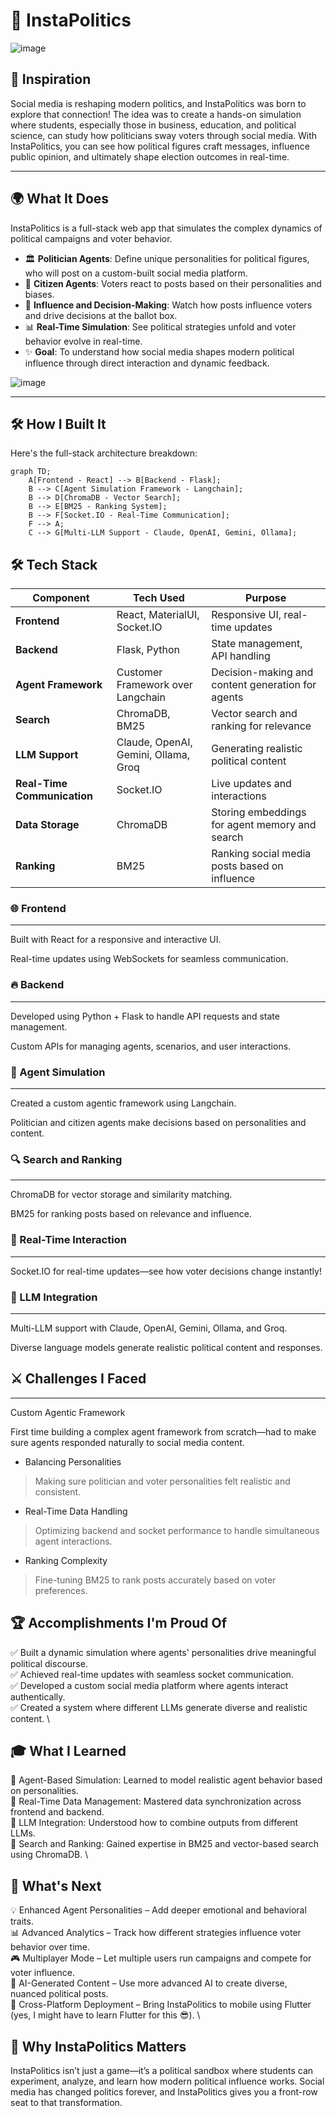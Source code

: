 # 🎯 **InstaPolitics**  
![image](https://github.com/user-attachments/assets/7690149f-53ff-40f2-b0c5-12d6d06ee8e4)


## 🚀 **Inspiration**  
Social media is reshaping modern politics, and InstaPolitics was born to explore that connection! The idea was to create a hands-on simulation where students, especially those in business, education, and political science, can study how politicians sway voters through social media. With InstaPolitics, you can see how political figures craft messages, influence public opinion, and ultimately shape election outcomes in real-time.

---

## 🌍 **What It Does**  
InstaPolitics is a full-stack web app that simulates the complex dynamics of political campaigns and voter behavior.  

- 🏛️ **Politician Agents**: Define unique personalities for political figures, who will post on a custom-built social media platform.  
- 👥 **Citizen Agents**: Voters react to posts based on their personalities and biases.  
- 🎯 **Influence and Decision-Making**: Watch how posts influence voters and drive decisions at the ballot box.  
- 📊 **Real-Time Simulation**: See political strategies unfold and voter behavior evolve in real-time.  
- ✨ **Goal**: To understand how social media shapes modern political influence through direct interaction and dynamic feedback.  

![image](https://github.com/user-attachments/assets/597bf0ba-fd3b-4d33-8fd6-e04f89f06305)

---

## 🛠️ How I Built It
Here's the full-stack architecture breakdown:  

```mermaid
graph TD;
    A[Frontend - React] --> B[Backend - Flask];
    B --> C[Agent Simulation Framework - Langchain];
    B --> D[ChromaDB - Vector Search];
    B --> E[BM25 - Ranking System];
    B --> F[Socket.IO - Real-Time Communication];
    F --> A;
    C --> G[Multi-LLM Support - Claude, OpenAI, Gemini, Ollama];
```
## 🛠️ **Tech Stack**  

| **Component** | **Tech Used** | **Purpose** |
|-------------|---------------|------------|
| **Frontend** | React, MaterialUI, Socket.IO | Responsive UI, real-time updates |
| **Backend** | Flask, Python | State management, API handling |
| **Agent Framework** | Customer Framework over Langchain | Decision-making and content generation for agents |
| **Search** | ChromaDB, BM25 | Vector search and ranking for relevance |
| **LLM Support** | Claude, OpenAI, Gemini, Ollama, Groq | Generating realistic political content |
| **Real-Time Communication** | Socket.IO | Live updates and interactions |
| **Data Storage** | ChromaDB | Storing embeddings for agent memory and search |
| **Ranking** | BM25 | Ranking social media posts based on influence |

### 🌐 Frontend
---
Built with React for a responsive and interactive UI.

Real-time updates using WebSockets for seamless communication.

### 🔥 Backend
---
Developed using Python + Flask to handle API requests and state management.

Custom APIs for managing agents, scenarios, and user interactions.

### 🧠 Agent Simulation
---
Created a custom agentic framework using Langchain.

Politician and citizen agents make decisions based on personalities and content.

### 🔍 Search and Ranking
---
ChromaDB for vector storage and similarity matching.

BM25 for ranking posts based on relevance and influence.

### 📡 Real-Time Interaction
---
Socket.IO for real-time updates—see how voter decisions change instantly!

### 🤖 LLM Integration
---
Multi-LLM support with Claude, OpenAI, Gemini, Ollama, and Groq.

Diverse language models generate realistic political content and responses.

## ⚔️ Challenges I Faced
---
Custom Agentic Framework

First time building a complex agent framework from scratch—had to make sure agents responded naturally to social media content.

- Balancing Personalities

> Making sure politician and voter personalities felt realistic and consistent.

- Real-Time Data Handling

> Optimizing backend and socket performance to handle simultaneous agent interactions.

- Ranking Complexity

> Fine-tuning BM25 to rank posts accurately based on voter preferences.

## 🏆 Accomplishments I'm Proud Of
✅ Built a dynamic simulation where agents' personalities drive meaningful political discourse. \
✅ Achieved real-time updates with seamless socket communication. \
✅ Developed a custom social media platform where agents interact authentically. \
✅ Created a system where different LLMs generate diverse and realistic content. \

## 🎓 What I Learned
📌 Agent-Based Simulation: Learned to model realistic agent behavior based on personalities. \
📌 Real-Time Data Management: Mastered data synchronization across frontend and backend. \
📌 LLM Integration: Understood how to combine outputs from different LLMs. \
📌 Search and Ranking: Gained expertise in BM25 and vector-based search using ChromaDB. \

## 🚀 What's Next
💡 Enhanced Agent Personalities – Add deeper emotional and behavioral traits. \
📊 Advanced Analytics – Track how different strategies influence voter behavior over time. \
🎮 Multiplayer Mode – Let multiple users run campaigns and compete for voter influence. \
📝 AI-Generated Content – Use more advanced AI to create diverse, nuanced political posts. \
📱 Cross-Platform Deployment – Bring InstaPolitics to mobile using Flutter (yes, I might have to learn Flutter for this 😎). \

## 🎯 Why InstaPolitics Matters
InstaPolitics isn’t just a game—it’s a political sandbox where students can experiment, analyze, and learn how modern political influence works. Social media has changed politics forever, and InstaPolitics gives you a front-row seat to that transformation.
